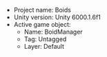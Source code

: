 <!-- UNITY CODE ASSIST INSTRUCTIONS START -->
- Project name: Boids
- Unity version: Unity 6000.1.6f1
- Active game object:
  - Name: BoidManager
  - Tag: Untagged
  - Layer: Default
<!-- UNITY CODE ASSIST INSTRUCTIONS END -->